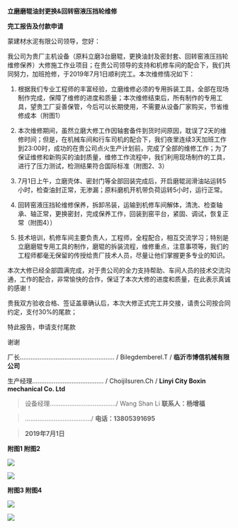 **立磨磨辊油封更换&回转窑液压挡轮维修**

**完工报告及付款申请**

蒙建材水泥有限公司领导，您好：

我公司为贵厂主机设备（原料立磨3台磨辊，更换油封及密封套、回转窑液压挡轮维修保养）大修施工作业项目；在贵公司领导的支持和机修车间的配合下，我们共同努力，加班抢修，于2019年7月1日顺利完工。本次维修情况如下：

1.  根据我们专业工程师的丰富经验，立磨维修必须的专用拆装工具，全部在现场制作完成，保障了维修的进度和质量；本次维修结束后，所有制作的专用工具，望贵工厂妥善保管，今后可以长期使用，不需要从设备厂家购买，节省维修成本（附图1）

2.  本次维修期间，虽然立磨大修工作因轴套备件到货时间原因，耽误了2天的维修时间；但是，在机械车间和行车司机的配合下，我们夜里连续3天加班工作到23:00时，成功的在贵公司点火生产计划前，完成了全部的维修工作；为了保证维修和新购买的油封质量，维修工作流程中，我们利用现场制作的工具，进行了压力测试，检测结果符合国际标准（附图2、3）

3.  7月1日上午，立磨壳体、密封门等全部回装完成后，开启磨辊润滑油站运转5小时，检查油封正常，无渗漏；原料磨机开机带负荷运转5小时，运行正常。

4.  回转窑液压挡轮维修保养，拆卸吊装，运输到机修车间解体，清洗、检查轴承、轴正常，更换密封，完成保养工作，回装到窑平台，紧固、调试，恢复正常（附图4））

5.  技术培训，机修车间主要负责人，工程师，全程配合，相互交流学习；特别是立磨磨辊专用工具的制作，磨辊的拆装流程，维修重点，注意事项等，我们的工程师都毫无保留的传授给贵厂技术人员，尽量让他们掌握更多专业的知识。

本次大修已经全部圆满完成，对于贵公司的全力支持帮助、车间人员的技术交流沟通，工作的配合，非常愉快的合作，保证了本次大修的进度和质量，在此表示真诚的感谢！

贵我双方验收合格、签证盖章确认后，本次大修正式完工并交接，请贵公司按合同约定，支付30%的尾款；

特此报告，申请支付尾款

谢谢

厂长..................................................... / Bilegdemberel.T /
**临沂市博信机械有限公司**

生产经理........................................ / Choijilsuren.Ch / **Linyi
City Boxin mechanical Co. Ltd**

>   设备经理..............................……./ Wang Shan Li **联系人：杨增福**

>   ..............................……./ **电话：13805391695**

>   **2019年7月1日**

**附图1 附图2**

![](media/a7b88f4165d8815df6bf0e783b43d3aa.jpg)

![](media/e2d76dfc1c7e5390e9499ff8ac9cf9b3.jpg)

**附图3 附图4**

![](media/699050a60b42685dafef05b236c6f2c0.jpg)

![](media/78ca33b11fb5e2bbe24bbab864de3079.jpg)
